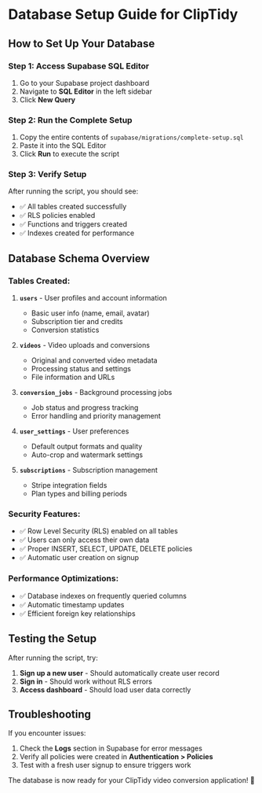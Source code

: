 # Database Setup Guide for ClipTidy

## How to Set Up Your Database

### Step 1: Access Supabase SQL Editor
1. Go to your Supabase project dashboard
2. Navigate to **SQL Editor** in the left sidebar
3. Click **New Query**

### Step 2: Run the Complete Setup
1. Copy the entire contents of `supabase/migrations/complete-setup.sql`
2. Paste it into the SQL Editor
3. Click **Run** to execute the script

### Step 3: Verify Setup
After running the script, you should see:
- ✅ All tables created successfully
- ✅ RLS policies enabled
- ✅ Functions and triggers created
- ✅ Indexes created for performance

## Database Schema Overview

### Tables Created:

1. **`users`** - User profiles and account information
   - Basic user info (name, email, avatar)
   - Subscription tier and credits
   - Conversion statistics

2. **`videos`** - Video uploads and conversions
   - Original and converted video metadata
   - Processing status and settings
   - File information and URLs

3. **`conversion_jobs`** - Background processing jobs
   - Job status and progress tracking
   - Error handling and priority management

4. **`user_settings`** - User preferences
   - Default output formats and quality
   - Auto-crop and watermark settings

5. **`subscriptions`** - Subscription management
   - Stripe integration fields
   - Plan types and billing periods

### Security Features:
- ✅ Row Level Security (RLS) enabled on all tables
- ✅ Users can only access their own data
- ✅ Proper INSERT, SELECT, UPDATE, DELETE policies
- ✅ Automatic user creation on signup

### Performance Optimizations:
- ✅ Database indexes on frequently queried columns
- ✅ Automatic timestamp updates
- ✅ Efficient foreign key relationships

## Testing the Setup

After running the script, try:
1. **Sign up a new user** - Should automatically create user record
2. **Sign in** - Should work without RLS errors
3. **Access dashboard** - Should load user data correctly

## Troubleshooting

If you encounter issues:
1. Check the **Logs** section in Supabase for error messages
2. Verify all policies were created in **Authentication > Policies**
3. Test with a fresh user signup to ensure triggers work

The database is now ready for your ClipTidy video conversion application! 🎉
